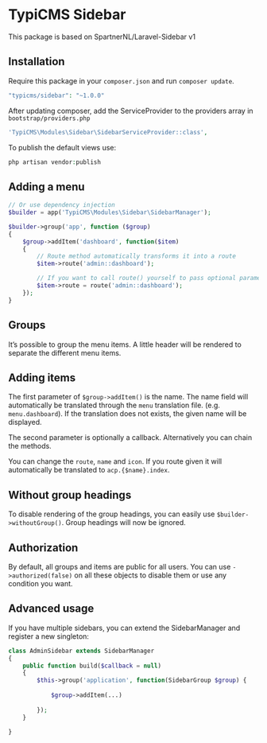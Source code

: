 # TypiCMS Sidebar

This package is based on SpartnerNL/Laravel-Sidebar v1

## Installation

Require this package in your `composer.json` and run `composer update`.

```php
"typicms/sidebar": "~1.0.0"
```

After updating composer, add the ServiceProvider to the providers array in `bootstrap/providers.php`

```php
'TypiCMS\Modules\Sidebar\SidebarServiceProvider::class',
```

To publish the default views use:

```php
php artisan vendor:publish
```

## Adding a menu

```php
// Or use dependency injection
$builder = app('TypiCMS\Modules\Sidebar\SidebarManager');

$builder->group('app', function ($group)
{
    $group->addItem('dashboard', function($item)
    {
        // Route method automatically transforms it into a route
        $item->route('admin::dashboard');

        // If you want to call route() yourself to pass optional parameters
        $item->route = route('admin::dashboard');
    });
}
```

## Groups

It’s possible to group the menu items. A little header will be rendered to separate the different menu items.

## Adding items

The first parameter of `$group->addItem()` is the name. The name field will automatically be translated through the `menu` translation file. (e.g. `menu.dashboard`). If the translation does not exists, the given name will be displayed.

The second parameter is optionally a callback. Alternatively you can chain the methods.

You can change the `route`, `name` and `icon`. If you route given it will automatically be translated to `acp.{$name}.index`.

## Without group headings

To disable rendering of the group headings, you can easily use `$builder->withoutGroup()`. Group headings will now be ignored.

## Authorization

By default, all groups and items are public for all users. You can use `->authorized(false)` on all these objects to disable them or use any condition you want.

## Advanced usage

If you have multiple sidebars, you can extend the SidebarManager and register a new singleton:

```php
class AdminSidebar extends SidebarManager
{
    public function build($callback = null)
    {
        $this->group('application', function(SidebarGroup $group) {
        
            $group->addItem(...)
        
        });
    }

}
```
